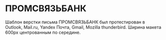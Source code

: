 # ПРОМСВЯЗЬБАНК
Шаблон верстки письма ПРОМСВЯЗЬБАНК был протестирован в Outlook, Mail.ru, Yandex Почта, Gmail, Mozilla thunderbird.
Ширина макета  600px центрованным по середине.
